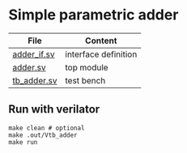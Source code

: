 # Simple parametric adder

| File | Content |
| --- | --- |
| [adder_if.sv](adder_if.sv) | interface definition |
| [adder.sv](adder.sv) | top module |
| [tb_adder.sv](tb_adder.sv) | test bench |

## Run with verilator
```shell
make clean # optional
make .out/Vtb_adder
make run
```
